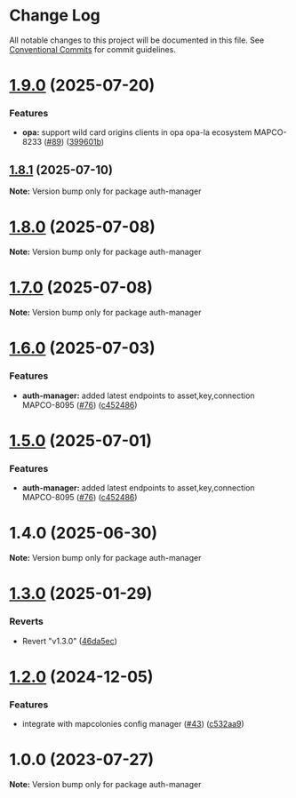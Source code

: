 # Change Log

All notable changes to this project will be documented in this file.
See [Conventional Commits](https://conventionalcommits.org) for commit guidelines.

# [1.9.0](https://github.com/MapColonies/opa-la/compare/v1.8.1...v1.9.0) (2025-07-20)


### Features

* **opa:** support wild card origins clients in opa opa-la ecosystem MAPCO-8233 ([#89](https://github.com/MapColonies/opa-la/issues/89)) ([399601b](https://github.com/MapColonies/opa-la/commit/399601b98fe0f538eb922b908f54c577e81e062f))





## [1.8.1](https://github.com/MapColonies/opa-la/compare/v1.8.0...v1.8.1) (2025-07-10)

**Note:** Version bump only for package auth-manager





# [1.8.0](https://github.com/MapColonies/opa-la/compare/v1.6.0...v1.8.0) (2025-07-08)

**Note:** Version bump only for package auth-manager





# [1.7.0](https://github.com/MapColonies/opa-la/compare/v1.6.0...v1.7.0) (2025-07-08)

**Note:** Version bump only for package auth-manager





# [1.6.0](https://github.com/MapColonies/opa-la/compare/v1.4.0...v1.6.0) (2025-07-03)


### Features

* **auth-manager:** added latest endpoints to asset,key,connection MAPCO-8095 ([#76](https://github.com/MapColonies/opa-la/issues/76)) ([c452486](https://github.com/MapColonies/opa-la/commit/c452486ebd8c0882284c5e5ba9b64ce3a3da7de5))





# [1.5.0](https://github.com/MapColonies/opa-la/compare/v1.4.0...v1.5.0) (2025-07-01)


### Features

* **auth-manager:** added latest endpoints to asset,key,connection MAPCO-8095 ([#76](https://github.com/MapColonies/opa-la/issues/76)) ([c452486](https://github.com/MapColonies/opa-la/commit/c452486ebd8c0882284c5e5ba9b64ce3a3da7de5))





# 1.4.0 (2025-06-30)

**Note:** Version bump only for package auth-manager





# [1.3.0](https://github.com/MapColonies/opa-la/compare/v1.2.0...v1.3.0) (2025-01-29)

### Reverts

- Revert "v1.3.0" ([46da5ec](https://github.com/MapColonies/opa-la/commit/46da5ecd82107d5a49631b5a96738cb5766131c0))

# [1.2.0](https://github.com/MapColonies/opa-la/compare/v1.1.0...v1.2.0) (2024-12-05)

### Features

- integrate with mapcolonies config manager ([#43](https://github.com/MapColonies/opa-la/issues/43)) ([c532aa9](https://github.com/MapColonies/opa-la/commit/c532aa9c1fcad5644a04a7c4cf551454a2c8106d))

# 1.0.0 (2023-07-27)

**Note:** Version bump only for package auth-manager
